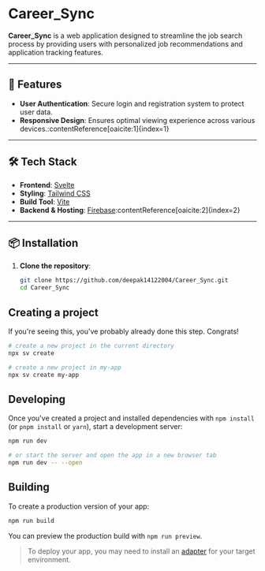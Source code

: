 # Career_Sync

**Career_Sync** is a web application designed to streamline the job search process by providing users with personalized job recommendations and application tracking features.

---

## 🚀 Features

- **User Authentication**: Secure login and registration system to protect user data.
- **Responsive Design**: Ensures optimal viewing experience across various devices.&#8203;:contentReference[oaicite:1]{index=1}

---

## 🛠️ Tech Stack

- **Frontend**: [Svelte](https://svelte.dev/)
- **Styling**: [Tailwind CSS](https://tailwindcss.com/)
- **Build Tool**: [Vite](https://vitejs.dev/)
- **Backend & Hosting**: [Firebase](https://firebase.google.com/)&#8203;:contentReference[oaicite:2]{index=2}

---

## 📦 Installation

1. **Clone the repository**:
   ```bash
   git clone https://github.com/deepak14122004/Career_Sync.git
   cd Career_Sync


## Creating a project

If you're seeing this, you've probably already done this step. Congrats!

```bash
# create a new project in the current directory
npx sv create

# create a new project in my-app
npx sv create my-app
```

## Developing

Once you've created a project and installed dependencies with `npm install` (or `pnpm install` or `yarn`), start a development server:

```bash
npm run dev

# or start the server and open the app in a new browser tab
npm run dev -- --open
```

## Building

To create a production version of your app:

```bash
npm run build
```

You can preview the production build with `npm run preview`.

> To deploy your app, you may need to install an [adapter](https://svelte.dev/docs/kit/adapters) for your target environment.
